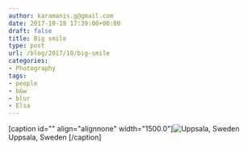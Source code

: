```yaml
---
author: karamanis.g@gmail.com
date: 2017-10-18 17:39:00+00:00
draft: false
title: Big smile
type: post
url: /blog/2017/10/big-smile
categories:
- Photography
tags:
- people
- b&w
- blur
- Elsa
---
```


[caption id="" align="alignnone" width="1500.0"]![ Uppsala, Sweden ](/images/2017-10-18-201710big-smile/3.+20140402-R0001937.jpg)
 Uppsala, Sweden [/caption]
